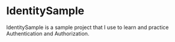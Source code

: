 # IdentitySample
IdentitySample is a sample project that I use to learn and practice Authentication and Authorization.
